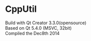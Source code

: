 # CppUtil
Build with Qt Creator 3.3.0(opensource) <br>
Based on Qt 5.4.0 (MSVC, 32bit) <br>
Compiled the Dec8th 2014 <br>
